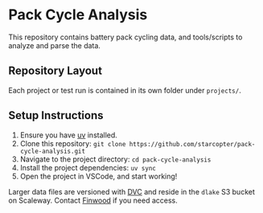 # Pack Cycle Analysis

This repository contains battery pack cycling data, and tools/scripts to analyze and parse the data.

## Repository Layout

Each project or test run is contained in its own folder under `projects/`.

## Setup Instructions

1. Ensure you have [uv](https://docs.astral.sh/uv/) installed.
2. Clone this repository: `git clone https://github.com/starcopter/pack-cycle-analysis.git`
3. Navigate to the project directory: `cd pack-cycle-analysis`
4. Install the project dependencies: `uv sync`
5. Open the project in VSCode, and start working!

Larger data files are versioned with [DVC](https://dvc.org/) and reside in the `dlake` S3 bucket on Scaleway.
Contact [Finwood](https://github.com/Finwood) if you need access.
